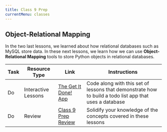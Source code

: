 ```yaml
---
title: Class 9 Prep
currentMenu: classes
---
```


## Object-Relational Mapping

In the two last lessons, we learned about how relational databases such as MySQL store data. In these next lessons, we learn how we can use **Object-Relational Mapping** tools to store Python objects in relational databases.

Task | Resource Type | Link | Instructions
|----|---------------|------|-------------|
Do | Interactive Lessons | [The Get It Done! App](../../videos/get-it-done/) | Code along with this set of lessons that demonstrate how to build a todo list app that uses a database
Do | Review | [Class 9 Prep Review](review.html) | Solidify your knowledge of the concepts covered in these lessons